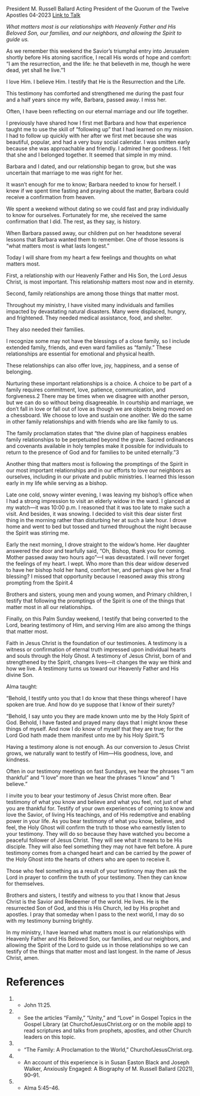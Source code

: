 President M. Russell Ballard
Acting President of the Quorum of the Twelve Apostles
04-2023
[Link to Talk](https://www.churchofjesuschrist.org/study/general-conference/2023/04/52ballard?lang=eng)

_What matters most is our relationships with Heavenly Father and His Beloved Son, our families, and our neighbors, and allowing the Spirit to guide us._

As we remember this weekend the Savior’s triumphal entry into Jerusalem shortly before His atoning sacrifice, I recall His words of hope and comfort: “I am the resurrection, and the life: he that believeth in me, though he were dead, yet shall he live.”1

I love Him. I believe Him. I testify that He is the Resurrection and the Life.

This testimony has comforted and strengthened me during the past four and a half years since my wife, Barbara, passed away. I miss her.

Often, I have been reflecting on our eternal marriage and our life together.

I previously have shared how I first met Barbara and how that experience taught me to use the skill of “following up” that I had learned on my mission. I had to follow up quickly with her after we first met because she was beautiful, popular, and had a very busy social calendar. I was smitten early because she was approachable and friendly. I admired her goodness. I felt that she and I belonged together. It seemed that simple in my mind.

Barbara and I dated, and our relationship began to grow, but she was uncertain that marriage to me was right for her.

It wasn’t enough for me to know; Barbara needed to know for herself. I knew if we spent time fasting and praying about the matter, Barbara could receive a confirmation from heaven.

We spent a weekend without dating so we could fast and pray individually to know for ourselves. Fortunately for me, she received the same confirmation that I did. The rest, as they say, is history.

When Barbara passed away, our children put on her headstone several lessons that Barbara wanted them to remember. One of those lessons is “what matters most is what lasts longest.”

Today I will share from my heart a few feelings and thoughts on what matters most.

First, a relationship with our Heavenly Father and His Son, the Lord Jesus Christ, is most important. This relationship matters most now and in eternity.

Second, family relationships are among those things that matter most.

Throughout my ministry, I have visited many individuals and families impacted by devastating natural disasters. Many were displaced, hungry, and frightened. They needed medical assistance, food, and shelter.

They also needed their families.

I recognize some may not have the blessings of a close family, so I include extended family, friends, and even ward families as “family.” These relationships are essential for emotional and physical health.

These relationships can also offer love, joy, happiness, and a sense of belonging.

Nurturing these important relationships is a choice. A choice to be part of a family requires commitment, love, patience, communication, and forgiveness.2 There may be times when we disagree with another person, but we can do so without being disagreeable. In courtship and marriage, we don’t fall in love or fall out of love as though we are objects being moved on a chessboard. We choose to love and sustain one another. We do the same in other family relationships and with friends who are like family to us.

The family proclamation states that “the divine plan of happiness enables family relationships to be perpetuated beyond the grave. Sacred ordinances and covenants available in holy temples make it possible for individuals to return to the presence of God and for families to be united eternally.”3

Another thing that matters most is following the promptings of the Spirit in our most important relationships and in our efforts to love our neighbors as ourselves, including in our private and public ministries. I learned this lesson early in my life while serving as a bishop.

Late one cold, snowy winter evening, I was leaving my bishop’s office when I had a strong impression to visit an elderly widow in the ward. I glanced at my watch—it was 10:00 p.m. I reasoned that it was too late to make such a visit. And besides, it was snowing. I decided to visit this dear sister first thing in the morning rather than disturbing her at such a late hour. I drove home and went to bed but tossed and turned throughout the night because the Spirit was stirring me.

Early the next morning, I drove straight to the widow’s home. Her daughter answered the door and tearfully said, “Oh, Bishop, thank you for coming. Mother passed away two hours ago”—I was devastated. I will never forget the feelings of my heart. I wept. Who more than this dear widow deserved to have her bishop hold her hand, comfort her, and perhaps give her a final blessing? I missed that opportunity because I reasoned away this strong prompting from the Spirit.4

Brothers and sisters, young men and young women, and Primary children, I testify that following the promptings of the Spirit is one of the things that matter most in all our relationships.

Finally, on this Palm Sunday weekend, I testify that being converted to the Lord, bearing testimony of Him, and serving Him are also among the things that matter most.

Faith in Jesus Christ is the foundation of our testimonies. A testimony is a witness or confirmation of eternal truth impressed upon individual hearts and souls through the Holy Ghost. A testimony of Jesus Christ, born of and strengthened by the Spirit, changes lives—it changes the way we think and how we live. A testimony turns us toward our Heavenly Father and His divine Son.

Alma taught:

“Behold, I testify unto you that I do know that these things whereof I have spoken are true. And how do ye suppose that I know of their surety?

“Behold, I say unto you they are made known unto me by the Holy Spirit of God. Behold, I have fasted and prayed many days that I might know these things of myself. And now I do know of myself that they are true; for the Lord God hath made them manifest unto me by his Holy Spirit.”5

Having a testimony alone is not enough. As our conversion to Jesus Christ grows, we naturally want to testify of Him—His goodness, love, and kindness.

Often in our testimony meetings on fast Sundays, we hear the phrases “I am thankful” and “I love” more than we hear the phrases “I know” and “I believe.”

I invite you to bear your testimony of Jesus Christ more often. Bear testimony of what you know and believe and what you feel, not just of what you are thankful for. Testify of your own experiences of coming to know and love the Savior, of living His teachings, and of His redemptive and enabling power in your life. As you bear testimony of what you know, believe, and feel, the Holy Ghost will confirm the truth to those who earnestly listen to your testimony. They will do so because they have watched you become a peaceful follower of Jesus Christ. They will see what it means to be His disciple. They will also feel something they may not have felt before. A pure testimony comes from a changed heart and can be carried by the power of the Holy Ghost into the hearts of others who are open to receive it.

Those who feel something as a result of your testimony may then ask the Lord in prayer to confirm the truth of your testimony. Then they can know for themselves.

Brothers and sisters, I testify and witness to you that I know that Jesus Christ is the Savior and Redeemer of the world. He lives. He is the resurrected Son of God, and this is His Church, led by His prophet and apostles. I pray that someday when I pass to the next world, I may do so with my testimony burning brightly.

In my ministry, I have learned what matters most is our relationships with Heavenly Father and His Beloved Son, our families, and our neighbors, and allowing the Spirit of the Lord to guide us in those relationships so we can testify of the things that matter most and last longest. In the name of Jesus Christ, amen.

# References
1. - John 11:25.
2. - See the articles “Family,” “Unity,” and “Love” in Gospel Topics in the Gospel Library (at ChurchofJesusChrist.org or on the mobile app) to read scriptures and talks from prophets, apostles, and other Church leaders on this topic.
3. - “The Family: A Proclamation to the World,” ChurchofJesusChrist.org.
4. - An account of this experience is in Susan Easton Black and Joseph Walker, Anxiously Engaged: A Biography of M. Russell Ballard (2021), 90–91.
5. - Alma 5:45–46.